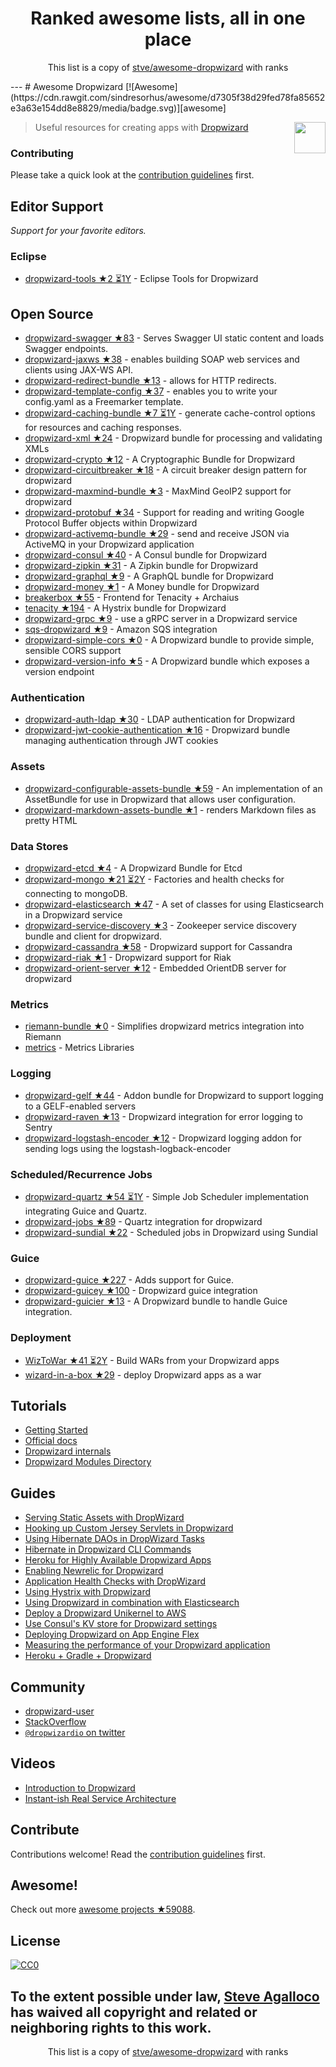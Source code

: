 <h1 align="center">
Ranked awesome lists, all in one place
</h1>
<p align="center">
	This list is a copy of <a href="stve/awesome-dropwizard">stve/awesome-dropwizard</a> with ranks
</p>
---
# Awesome Dropwizard [![Awesome](https://cdn.rawgit.com/sindresorhus/awesome/d7305f38d29fed78fa85652e3a63e154dd8e8829/media/badge.svg)][awesome]

[<img src="https://cdn.rawgit.com/stve/awesome-dropwizard/master/dropwizard-hat.png" align="right" width="50">][dropwizard]

[awesome]: https://github.com/sindresorhus/awesome
[dropwizard]: http://www.dropwizard.io

> Useful resources for creating apps with [Dropwizard](http://www.dropwizard.io)

### Contributing

Please take a quick look at the [contribution guidelines](https://github.com/stve/awesome-dropwizard/blob/master/CONTRIBUTING.md) first.

## Editor Support

*Support for your favorite editors.*

### Eclipse

* [dropwizard-tools ★2 ⏳1Y](https://github.com/Tasktop/dropwizard-tools) - Eclipse Tools for Dropwizard

## Open Source

* [dropwizard-swagger ★83](https://github.com/smoketurner/dropwizard-swagger) - Serves Swagger UI static content and loads Swagger endpoints.
* [dropwizard-jaxws ★38](https://github.com/roskart/dropwizard-jaxws) - enables building SOAP web services and clients using JAX-WS API.
* [dropwizard-redirect-bundle ★13](https://github.com/bazaarvoice/dropwizard-redirect-bundle) - allows for HTTP redirects.
* [dropwizard-template-config ★37](https://github.com/tkrille/dropwizard-template-config) - enables you to write your config.yaml as a Freemarker template.
* [dropwizard-caching-bundle ★7 ⏳1Y](https://github.com/bazaarvoice/dropwizard-caching-bundle) - generate cache-control options for resources and caching responses.
* [dropwizard-xml ★24](https://github.com/yunspace/dropwizard-xml) - Dropwizard bundle for processing and validating XMLs
* [dropwizard-crypto ★12](https://github.com/meltmedia/dropwizard-crypto) - A Cryptographic Bundle for Dropwizard
* [dropwizard-circuitbreaker ★18](https://github.com/mtakaki/dropwizard-circuitbreaker) - A circuit breaker design pattern for dropwizard
* [dropwizard-maxmind-bundle ★3](https://github.com/phaneesh/dropwizard-maxmind-bundle) - MaxMind GeoIP2 support for dropwizard
* [dropwizard-protobuf ★34](https://github.com/dropwizard/dropwizard-protobuf) - Support for reading and writing Google Protocol Buffer objects within Dropwizard
* [dropwizard-activemq-bundle ★29](https://github.com/mbknor/dropwizard-activemq-bundle) - send and receive JSON via ActiveMQ in your Dropwizard application
* [dropwizard-consul ★40](https://github.com/smoketurner/dropwizard-consul) - A Consul bundle for Dropwizard
* [dropwizard-zipkin ★31](https://github.com/smoketurner/dropwizard-zipkin) - A Zipkin bundle for Dropwizard
* [dropwizard-graphql ★9](https://github.com/smoketurner/dropwizard-graphql) - A GraphQL bundle for Dropwizard
* [dropwizard-money ★1](https://github.com/smoketurner/dropwizard-money) - A Money bundle for Dropwizard
* [breakerbox ★55](https://github.com/yammer/breakerbox) - Frontend for Tenacity + Archaius
* [tenacity ★194](https://github.com/yammer/tenacity) - A Hystrix bundle for Dropwizard
* [dropwizard-grpc ★9](https://github.com/msteinhoff/dropwizard-grpc) - use a gRPC server in a Dropwizard service
* [sqs-dropwizard ★9](https://github.com/bascan/sqs-dropwizard) - Amazon SQS integration
* [dropwizard-simple-cors ★0](https://github.com/ojacobson/dropwizard-simple-cors) - A Dropwizard bundle to provide simple, sensible CORS support
* [dropwizard-version-info ★5](https://github.com/palantir/dropwizard-version-info) - A Dropwizard bundle which exposes a version endpoint

### Authentication

* [dropwizard-auth-ldap ★30](https://github.com/yammer/dropwizard-auth-ldap) - LDAP authentication for Dropwizard
* [dropwizard-jwt-cookie-authentication ★16](https://github.com/dhatim/dropwizard-jwt-cookie-authentication) - Dropwizard bundle managing authentication through JWT cookies

### Assets

* [dropwizard-configurable-assets-bundle ★59](https://github.com/bazaarvoice/dropwizard-configurable-assets-bundle) - An implementation of an AssetBundle for use in Dropwizard that allows user configuration.
* [dropwizard-markdown-assets-bundle ★1](https://github.com/rnorth/dropwizard-markdown-assets-bundle) - renders Markdown files as pretty HTML

### Data Stores

* [dropwizard-etcd ★4](https://github.com/meltmedia/dropwizard-etcd) - A Dropwizard Bundle for Etcd
* [dropwizard-mongo ★21 ⏳2Y](https://github.com/eeb/dropwizard-mongo) - Factories and health checks for connecting to mongoDB.
* [dropwizard-elasticsearch ★47](https://github.com/dropwizard/dropwizard-elasticsearch) - A set of classes for using Elasticsearch in a Dropwizard service
* [dropwizard-service-discovery ★3](https://github.com/santanusinha/dropwizard-service-discovery) - Zookeeper service discovery bundle and client for dropwizard.
* [dropwizard-cassandra ★58](https://github.com/composable-systems/dropwizard-cassandra) - Dropwizard support for Cassandra
* [dropwizard-riak ★1](https://github.com/smoketurner/dropwizard-riak) - Dropwizard support for Riak
* [dropwizard-orient-server ★12](https://github.com/xvik/dropwizard-orient-server) - Embedded OrientDB server for dropwizard

### Metrics

* [riemann-bundle ★0](https://github.com/phaneesh/riemann-bundle) - Simplifies dropwizard metrics integration into Riemann
* [metrics](http://metrics.dropwizard.io/3.1.0/manual/third-party/) - Metrics Libraries

### Logging

* [dropwizard-gelf ★44](https://github.com/gini/dropwizard-gelf) - Addon bundle for Dropwizard to support logging to a GELF-enabled servers
* [dropwizard-raven ★13](https://github.com/tradier/dropwizard-raven) - Dropwizard integration for error logging to Sentry
* [dropwizard-logstash-encoder ★12](https://github.com/Wikia/dropwizard-logstash-encoder) - Dropwizard logging addon for sending logs using the logstash-logback-encoder

### Scheduled/Recurrence Jobs

* [dropwizard-quartz ★54 ⏳1Y](https://github.com/jaredstehler/dropwizard-quartz) - Simple Job Scheduler implementation integrating Guice and Quartz.
* [dropwizard-jobs ★89](https://github.com/spinscale/dropwizard-jobs) - Quartz integration for dropwizard
* [dropwizard-sundial ★22](https://github.com/timmolter/dropwizard-sundial) - Scheduled jobs in Dropwizard using Sundial

### Guice

* [dropwizard-guice ★227](https://github.com/HubSpot/dropwizard-guice) - Adds support for Guice.
* [dropwizard-guicey ★100](https://github.com/xvik/dropwizard-guicey) - Dropwizard guice integration
* [dropwizard-guicier ★13](https://github.com/HubSpot/dropwizard-guicier) - A Dropwizard bundle to handle Guice integration.

### Deployment

* [WizToWar ★41 ⏳2Y](https://github.com/twilio/wiztowar) - Build WARs from your Dropwizard apps
* [wizard-in-a-box ★29](https://github.com/rvs-fluid-it/wizard-in-a-box) - deploy Dropwizard apps as a war

## Tutorials

* [Getting Started](http://www.dropwizard.io/0.9.2/docs/getting-started.html)
* [Official docs](http://www.dropwizard.io/0.9.2/docs/manual/index.html)
* [Dropwizard internals](http://www.dropwizard.io/0.9.2/docs/manual/internals.html)
* [Dropwizard Modules Directory](http://modules.dropwizard.io/)

## Guides

* [Serving Static Assets with DropWizard](https://spin.atomicobject.com/2014/10/11/serving-static-assets-with-dropwizard/)
* [Hooking up Custom Jersey Servlets in Dropwizard](https://spin.atomicobject.com/2015/03/30/jersey-servlets-dropwizard/)
* [Using Hibernate DAOs in DropWizard Tasks](https://spin.atomicobject.com/2015/02/03/dropwizard-hibernate-dao/)
* [Hibernate in Dropwizard CLI Commands](http://clearthehaze.com/2015/04/hibernate-in-dropwizard-cli-commands/)
* [Heroku for Highly Available Dropwizard Apps](http://techbytes.anuragkapur.com/2015/05/heroku-for-highly-available-dropwizard.html?m=1)
* [Enabling Newrelic for Dropwizard](http://kyleboon.org/blog/2013/09/23/newrelic-for-dropwizard/)
* [Application Health Checks with DropWizard](http://willhamill.com/2014/12/04/application-health-checks-with-dropwizard)
* [Using Hystrix with Dropwizard](http://christopher-batey.blogspot.com/2014/08/using-hystrix-with-dropwizard.html)
* [Using Dropwizard in combination with Elasticsearch](http://www.gridshore.nl/2014/05/15/using-dropwizard-combination-elasticsearch/)
* [Deploy a Dropwizard Unikernel to AWS](https://boxfuse.com/blog/dropwizard-aws.html)
* [Use Consul's KV store for Dropwizard settings](http://blog.remmelt.com/2015/06/09/use-consuls-kv-store-for-dropwizard-settings/)
* [Deploying Dropwizard on App Engine Flex](https://www.aytech.ca/blog/dropwizard-app-engine-flexible-env/)
* [Measuring the performance of your Dropwizard application](https://www.aytech.ca/blog/measuring-performance-dropwizard-application/)
* [Heroku + Gradle + Dropwizard](https://www.aytech.ca/blog/heroku-gradle-dropwizard/)

## Community

* [dropwizard-user](https://groups.google.com/forum/#!forum/dropwizard-user)
* [StackOverflow](http://stackoverflow.com/questions/tagged/dropwizard)
* [`@dropwizardio` on twitter](https://twitter.com/dropwizardio)

## Videos

* [Introduction to Dropwizard](https://www.youtube.com/watch?v=2tSWsjtw0ms)
* [Instant-ish Real Service Architecture](https://vimeo.com/37930578)

## Contribute

Contributions welcome! Read the [contribution guidelines](https://github.com/stve/awesome-dropwizard/blob/master/CONTRIBUTING.md) first.

## Awesome!

Check out more [awesome projects ★59088](https://github.com/sindresorhus/awesome).

## License

[![CC0](https://licensebuttons.net/p/zero/1.0/88x31.png)](https://creativecommons.org/publicdomain/zero/1.0/)

To the extent possible under law, [Steve Agalloco](http://beforeitwasround.com) has waived all copyright and related or neighboring rights to this work.
---
<p align="center">
	This list is a copy of <a href="stve/awesome-dropwizard">stve/awesome-dropwizard</a> with ranks
</p>

<script>
  (function(i,s,o,g,r,a,m){i['GoogleAnalyticsObject']=r;i[r]=i[r]||function(){
  (i[r].q=i[r].q||[]).push(arguments)},i[r].l=1*new Date();a=s.createElement(o),
  m=s.getElementsByTagName(o)[0];a.async=1;a.src=g;m.parentNode.insertBefore(a,m)
  })(window,document,'script','https://www.google-analytics.com/analytics.js','ga');

  ga('create', 'UA-100705027-1', 'auto');
  ga('send', 'pageview');

</script>
